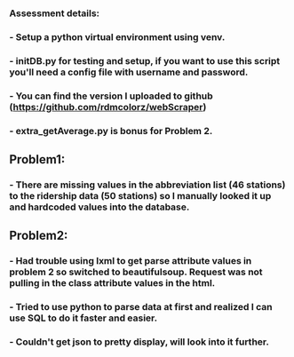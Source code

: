 ### Assessment details:

### - Setup a python virtual environment using venv.
### - initDB.py for testing and setup, if you want to use this script you'll need a config file with username and password.
### - You can find the version I uploaded to github (https://github.com/rdmcolorz/webScraper)
### - extra_getAverage.py is bonus for Problem 2.

## Problem1:
### - There are missing values in the abbreviation list (46 stations) to the ridership data (50 stations) so I manually looked it up and hardcoded values into the database.

## Problem2:
### - Had trouble using lxml to get parse attribute values in problem 2 so switched to beautifulsoup. Request was not pulling in the class attribute values in the html.  
### - Tried to use python to parse data at first and realized I can use SQL to do it faster and easier.
### - Couldn't get json to pretty display, will look into it further.